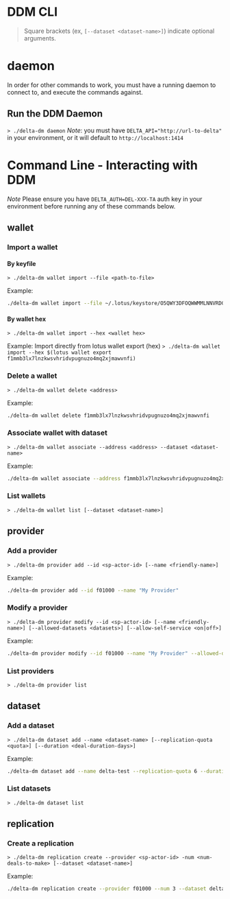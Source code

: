 # DDM CLI

> Square brackets (ex, `[--dataset <dataset-name>]`) indicate optional arguments.

# daemon

In order for other commands to work, you must have a running daemon to connect to, and execute the commands against.
## Run the DDM Daemon
`> ./delta-dm daemon`
*Note*: you must have `DELTA_API="http://url-to-delta"` in your environment, or it will default to `http://localhost:1414`

# Command Line - Interacting with DDM
*Note* Please ensure you have `DELTA_AUTH=DEL-XXX-TA` auth key in your environment before running any of these commands below.

## wallet
### Import a wallet
#### By keyfile
`> ./delta-dm wallet import --file <path-to-file>`

Example:
```bash
./delta-dm wallet import --file ~/.lotus/keystore/O5QWY3DFOQWWMMLNNVRDG3DYG5WG46TLO5ZXM2DSNFSHM4DVM5XHK6TPGRWXCMTYNJWWC53WNZTGS 
```

#### By wallet hex
`> ./delta-dm wallet import --hex <wallet hex>`

Example: Import directly from lotus wallet export (hex)
`> ./delta-dm wallet import --hex $(lotus wallet export f1mmb3lx7lnzkwsvhridvpugnuzo4mq2xjmawvnfi)`


### Delete a wallet
`> ./delta-dm wallet delete <address>`

Example:
```bash
./delta-dm wallet delete f1mmb3lx7lnzkwsvhridvpugnuzo4mq2xjmawvnfi
```

### Associate wallet with dataset
`> ./delta-dm wallet associate --address <address> --dataset <dataset-name>`

Example:
```bash
./delta-dm wallet associate --address f1mmb3lx7lnzkwsvhridvpugnuzo4mq2xjmawvnfi --dataset delta-test
```

### List wallets
`> ./delta-dm wallet list [--dataset <dataset-name>]`


## provider
### Add a provider
`> ./delta-dm provider add --id <sp-actor-id> [--name <friendly-name>]`

Example:
```bash
./delta-dm provider add --id f01000 --name "My Provider"
```

### Modify a provider
`> ./delta-dm provider modify --id <sp-actor-id> [--name <friendly-name>] [--allowed-datasets <datasets>] [--allow-self-service <on|off>] `

Example:
```bash
./delta-dm provider modify --id f01000 --name "My Provider" --allowed-datasets delta-test,delta-test-2 --allow-self-service on
```

### List providers
`> ./delta-dm provider list`

## dataset
### Add a dataset
`> ./delta-dm dataset add --name <dataset-name> [--replication-quota <quota>] [--duration <deal-duration-days>]`

Example:
```bash
./delta-dm dataset add --name delta-test --replication-quota 6 --duration 540
```

### List datasets
`> ./delta-dm dataset list`

## replication
### Create a replication
`> ./delta-dm replication create --provider <sp-actor-id> -num <num-deals-to-make> [--dataset <dataset-name>]`

Example:
```bash
./delta-dm replication create --provider f01000 --num 3 --dataset delta-test
```